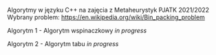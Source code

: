 Algorytmy w języku C++ na zajęcia z Metaheurystyk PJATK 2021/2022
Wybrany problem: https://en.wikipedia.org/wiki/Bin_packing_problem

Algorytm 1 - Algorytm wspinaczkowy *in progress*

Algorytm 2 - Algorytm tabu *in progress*
